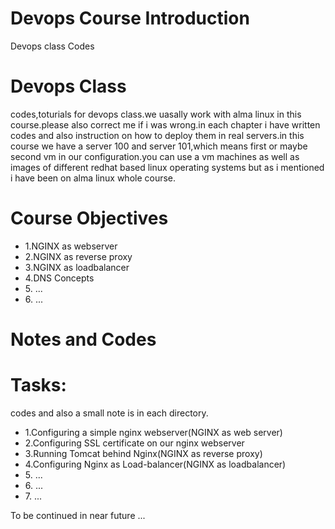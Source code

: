 # Devops Course Introduction
Devops class Codes
<h1>Devops Class</h1>
<p>codes,toturials for devops class.we uasally work with alma linux in this course.please also correct me if i was wrong.in each chapter i have written codes and also instruction on how to deploy them in real servers.in this course we have a server 100 and server 101,which means first or maybe second vm in our configuration.you can use a vm machines as well as images of different redhat based linux operating systems but as i mentioned i have been on alma linux whole course.</p>

# Course Objectives
<ul>
<li>1.NGINX as webserver</li>
<li>2.NGINX as reverse proxy</li>
<li>3.NGINX as loadbalancer</li>
<li>4.DNS Concepts</li>
<li>5. ...</li>
<li>6. ...</li>
</ul>

# Notes and Codes
<h1>Tasks:</h1>
<p>codes and also a small note is in each directory.</p>
<ul>
<li>1.Configuring a simple nginx webserver(NGINX as web server)</li>
<li>2.Configuring SSL certificate on our nginx webserver</li>
<li>3.Running Tomcat behind Nginx(NGINX as reverse proxy)</li>
<li>4.Configuring Nginx as Load-balancer(NGINX as loadbalancer)</li>
<li>5. ...</li>
<li>6. ...</li>
<li>7. ...</li>

</ul>

<p>To be continued in near future ...</p>